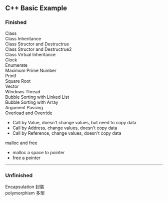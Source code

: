 <h2>C++ Basic Example</h2>
<h3>Finished</h3>
Class<br>
Class Inheritance<br>
Class Structor and Destructrue <br>
Class Structor and Destructrue2 <br>
Class Virtual Inheritance<br>
Clock<br>
Enumerate<br>
Maximum Prime Number <br>
Printf<br>
Square Root<br>
Vector <br>
Windows Thread <br>
Bubble Sorting with Linked List<br>
Bubble Sorting with Array<br>
Argument Passing <br>
Overload and Override<br>
<ul>
<li> Call by Value, doesn't change values, but need to copy data
<li> Call by Address, change values, doesn't copy data
<li> Call by Reference, change values, doesn't copy data
</ul>

malloc and free <br>
<ul>
<li> malloc a space to pointer
<li> free a pointer
</ul>
<hr>
<h3>Unfinished</h3>

Encapsulation 封裝<br>
polymorphism 多型<br>

